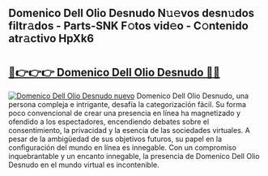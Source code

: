 ## Domenico Dell Olio Desnudo N𝚞𝚎vos desn𝚞dos filtr𝚊dos - Parts-SNK F𝚘tos vid𝚎o - C𝚘ntenido atr𝚊ctivo HpXk6

# <h2><a href="http://mb2txc.tromn.icu/?c=Domenico+Dell+Olio+Desnudo">🔗👉👉👉 Domenico Dell Olio Desnudo 🔗🔗</a></h2>

[![Domenico Dell Olio Desnudo nuevo](https://i.imgur.com/pEAQMta.gif)](http://mb2txc.tromn.icu/?c=Domenico+Dell+Olio+Desnudo)
Domenico Dell Olio Desnudo, una persona compleja e intrigante, desafía la categorización fácil. Su forma poco convencional de crear una presencia en línea ha magnetizado y ofendido a los espectadores, encendiendo debates sobre el consentimiento, la privacidad y la esencia de las sociedades virtuales. A pesar de la ambigüedad de sus objetivos futuros, su papel en la configuración del mundo en línea es innegable. Con un compromiso inquebrantable y un encanto innegable, la presencia de Domenico Dell Olio Desnudo en el mundo virtual es incontenible.
